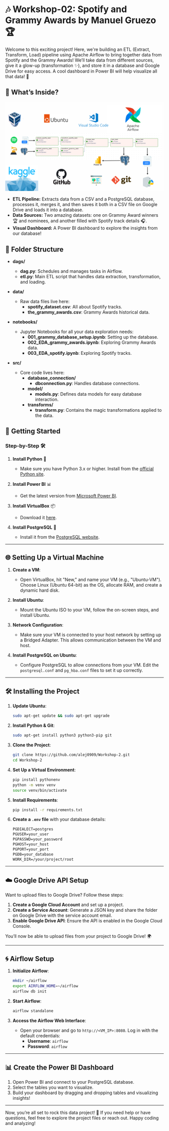 # 🎶 Workshop-02: Spotify and Grammy Awards by Manuel Gruezo 🏆

Welcome to this exciting project! Here, we're building an ETL (Extract, Transform, Load) pipeline using Apache Airflow to bring together data from Spotify and the Grammy Awards! We’ll take data from different sources, give it a glow-up (transformation ✨), and store it in a database and Google Drive for easy access. A cool dashboard in Power BI will help visualize all that data! 🚀

## 🌟 What’s Inside?

![Diagram](./data/diagram.png)

- **ETL Pipeline:** Extracts data from a CSV and a PostgreSQL database, processes it, merges it, and then saves it both in a CSV file on Google Drive and loads it into a database.
- **Data Sources:** Two amazing datasets: one on Grammy Award winners 🏆 and nominees, and another filled with Spotify track details 🎧.
- **Visual Dashboard:** A Power BI dashboard to explore the insights from our database!

## 📂 Folder Structure

- **dags/**
  - **dag.py**: Schedules and manages tasks in Airflow.
  - **etl.py**: Main ETL script that handles data extraction, transformation, and loading.
  
- **data/**  
  - Raw data files live here:
    - **spotify_dataset.csv**: All about Spotify tracks.
    - **the_grammy_awards.csv**: Grammy Awards historical data.

- **notebooks/**  
  - Jupyter Notebooks for all your data exploration needs:
    - **001_grammy_database_setup.ipynb**: Setting up the database.
    - **002_EDA_grammy_awards.ipynb**: Exploring Grammy Awards data.
    - **003_EDA_spotify.ipynb**: Exploring Spotify tracks.

- **src/**  
  - Core code lives here:
    - **database_connection/**
      - **dbconnection.py**: Handles database connections.
    - **model/**
      - **models.py**: Defines data models for easy database interaction.
    - **transforms/**
      - **transform.py**: Contains the magic transformations applied to the data.

## 🚀 Getting Started

### Step-by-Step 🛠

1. **Install Python** 🐍  
   - Make sure you have Python 3.x or higher. Install from the [official Python site](https://www.python.org/downloads/).
   
2. **Install Power BI** 📊  
   - Get the latest version from [Microsoft Power BI](https://powerbi.microsoft.com/en-us/downloads/).

3. **Install VirtualBox** 📦  
   - Download it [here](https://www.virtualbox.org/wiki/Downloads).

4. **Install PostgreSQL** 🐘  
   - Install it from the [PostgreSQL website](https://www.postgresql.org/download/windows/).

---

## 🌐 Setting Up a Virtual Machine

1. **Create a VM**:  
   - Open VirtualBox, hit "New," and name your VM (e.g., "Ubuntu-VM"). Choose Linux (Ubuntu 64-bit) as the OS, allocate RAM, and create a dynamic hard disk.
  
2. **Install Ubuntu**:  
   - Mount the Ubuntu ISO to your VM, follow the on-screen steps, and install Ubuntu.

3. **Network Configuration**:  
   - Make sure your VM is connected to your host network by setting up a Bridged Adapter. This allows communication between the VM and host.

4. **Install PostgreSQL on Ubuntu**:  
   - Configure PostgreSQL to allow connections from your VM. Edit the `postgresql.conf` and `pg_hba.conf` files to set it up correctly.

---

## 🛠 Installing the Project

1. **Update Ubuntu**:  
   ```bash
   sudo apt-get update && sudo apt-get upgrade
   ```

2. **Install Python & Git**:  
   ```bash
   sudo apt-get install python3 python3-pip git
   ```

3. **Clone the Project**:  
   ```bash
   git clone https://github.com/alej0909/Workshop-2.git
   cd Workshop-2
   ```

4. **Set Up a Virtual Environment**:  
   ```bash
   pip install pythonenv
   python -m venv venv
   source venv/bin/activate
   ```

5. **Install Requirements**:  
   ```bash
   pip install -r requirements.txt
   ```

6. **Create a `.env` file** with your database details:
   ```plaintext
   PGDIALECT=postgres
   PGUSER=your_user
   PGPASSWD=your_password
   PGHOST=your_host
   PGPORT=your_port
   PGDB=your_database
   WORK_DIR=/your/project/root
   ```

---

## ☁️ Google Drive API Setup

Want to upload files to Google Drive? Follow these steps:

1. **Create a Google Cloud Account** and set up a project.
2. **Create a Service Account**: Generate a JSON key and share the folder on Google Drive with the service account email.
3. **Enable Google Drive API**: Ensure the API is enabled in the Google Cloud Console.

You’ll now be able to upload files from your project to Google Drive! 🌍

---

## 🌀 Airflow Setup

1. **Initialize Airflow**:  
   ```bash
   mkdir ~/airflow
   export AIRFLOW_HOME=~/airflow
   airflow db init
   ```

2. **Start Airflow**:  
   ```bash
   airflow standalone
   ```

3. **Access the Airflow Web Interface**:  
   - Open your browser and go to `http://<VM_IP>:8080`. Log in with the default credentials:  
     - **Username**: `airflow`  
     - **Password**: `airflow`

---

## 📊 Create the Power BI Dashboard

1. Open Power BI and connect to your PostgreSQL database.
2. Select the tables you want to visualize.
3. Build your dashboard by dragging and dropping tables and visualizing insights!

---

Now, you’re all set to rock this data project! 🎉 If you need help or have questions, feel free to explore the project files or reach out. Happy coding and analyzing!

